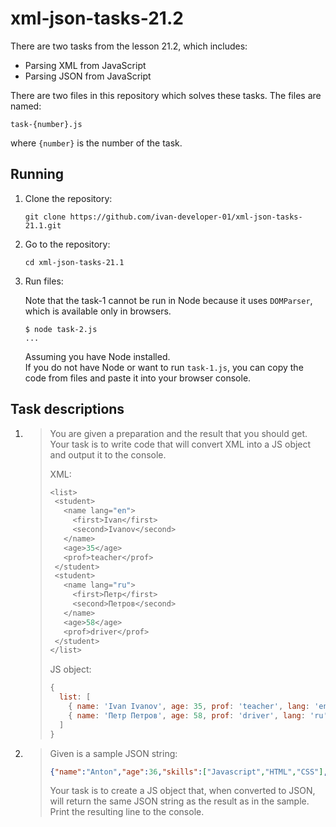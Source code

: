# xml-json-tasks-21.2

There are two tasks from the lesson 21.2, which includes:

- Parsing XML from JavaScript
- Parsing JSON from JavaScript

There are two files in this repository which solves these tasks. The files are named:

```none
task-{number}.js
```

where `{number}` is the number of the task.

## Running

1. Clone the repository:

   ```shell
   git clone https://github.com/ivan-developer-01/xml-json-tasks-21.1.git
   ```

2. Go to the repository:

   ```shell
   cd xml-json-tasks-21.1
   ```

3. Run files:

   Note that the task-1 cannot be run in Node because it uses `DOMParser`, which is available only in browsers.

   ```shell
   $ node task-2.js
   ...
   ```

   Assuming you have Node installed.  
   If you do not have Node or want to run `task-1.js`, you can copy the code from files and paste it into your browser console.

## Task descriptions

1. > You are given a preparation and the result that you should get. Your task is to write code that will convert XML into a JS object and output it to the console.
   >
   > XML:
   >
   > ```javascript
   > <list>
   >  <student>
   >    <name lang="en">
   >      <first>Ivan</first>
   >      <second>Ivanov</second>
   >    </name>
   >    <age>35</age>
   >    <prof>teacher</prof>
   >  </student>
   >  <student>
   >    <name lang="ru">
   >      <first>Петр</first>
   >      <second>Петров</second>
   >    </name>
   >    <age>58</age>
   >    <prof>driver</prof>
   >  </student>
   > </list>
   > ```
   >
   > JS object:
   >
   > ```javascript
   > {
   >   list: [
   >     { name: 'Ivan Ivanov', age: 35, prof: 'teacher', lang: 'en' },
   >     { name: 'Петр Петров', age: 58, prof: 'driver', lang: 'ru' },
   >   ]
   > }
   > ```
2. > Given is a sample JSON string:  
   >
   > ```json
   > {"name":"Anton","age":36,"skills":["Javascript","HTML","CSS"],"salary":80000}
   > ```
   >
   > Your task is to create a JS object that, when converted to JSON, will return the same JSON string as the result as in the sample. Print the resulting line to the console.
